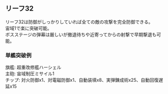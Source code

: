 ## リーフ32

リーフ32は防御がしっかりしていれば全ての敵の攻撃を完全防御できる。  
宙域1で楽に突破可能。  
ボスステージの弾幕は厳しいが撤退待ちや近寄ってからの射撃で早期撃退も可能。  

### 単艦突破例

旗艦: 超重改修艦ハーシェル  
主砲: 宙域制圧ミサイル1  
チップ: 対火防御x1、対電磁防御x1、自動装填x8、実弾錬成術x25、自動回復遅延x15  
